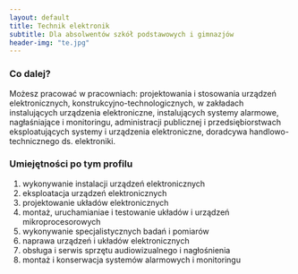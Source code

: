 ```yaml
---
layout: default
title: Technik elektronik
subtitle: Dla absolwentów szkół podstawowych i gimnazjów
header-img: "te.jpg"
---
```


### Co dalej?
Możesz pracować w pracowniach: projektowania i stosowania urządzeń elektronicznych, konstrukcyjno-technologicznych, w zakładach instalujących urządzenia elektroniczne, instalujących systemy alarmowe, nagłaśniające i monitoringu, administracji publicznej i przedsiębiorstwach eksploatujących systemy i urządzenia elektroniczne, doradcywa handlowo-technicznego ds. elektroniki.

### Umiejętności po tym profilu
1. wykonywanie instalacji urządzeń elektronicznych
2. eksploatacja urządzeń elektronicznych
3. projektowanie układów elektronicznych
4. montaż, uruchamianiae i testowanie układów i urządzeń mikroprocesorowych
5. wykonywanie specjalistycznych badań i pomiarów
6. naprawa urządzeń i układów elektronicznych
7. obsługa i serwis sprzętu audiowizualnego i nagłośnienia
8. montaż i konserwacja systemów alarmowych i monitoringu